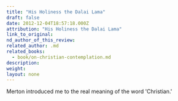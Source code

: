 ```yaml
---
title: "His Holiness the Dalai Lama"
draft: false
date: 2012-12-04T18:57:18.000Z
attribution: "His Holiness the Dalai Lama"
link_to_original:
nd_author_of_this_review:
related_author: .md
related_books:
  - book/on-christian-contemplation.md
description:
weight:
layout: none
---
```

Merton introduced me to the real meaning of the word 'Christian.'

